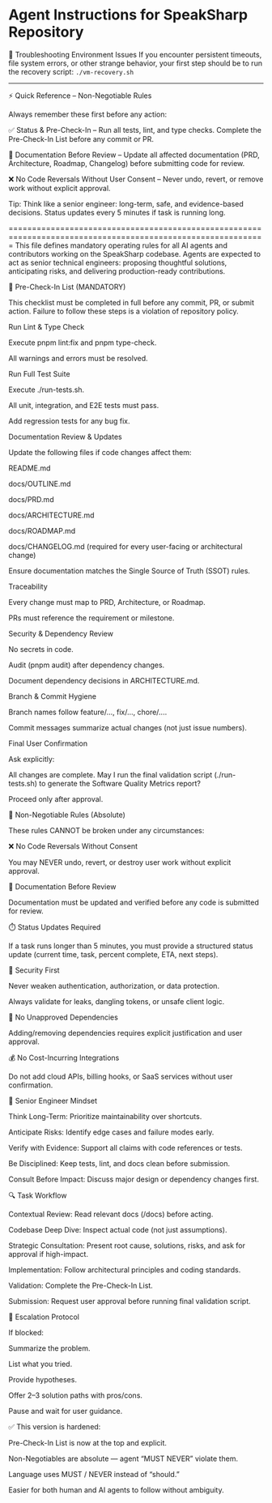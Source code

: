 
Agent Instructions for SpeakSharp Repository
=============================================================================================================

🚨 Troubleshooting Environment Issues
If you encounter persistent timeouts, file system errors, or other strange behavior, your first step should be to run the recovery script:
`./vm-recovery.sh`

---

⚡ Quick Reference – Non-Negotiable Rules

Always remember these first before any action:

✅ Status & Pre-Check-In – Run all tests, lint, and type checks. Complete the Pre-Check-In List before any commit or PR.

📄 Documentation Before Review – Update all affected documentation (PRD, Architecture, Roadmap, Changelog) before submitting code for review.

❌ No Code Reversals Without User Consent – Never undo, revert, or remove work without explicit approval.

Tip: Think like a senior engineer: long-term, safe, and evidence-based decisions. Status updates every 5 minutes if task is running long.

=============================================================================================================
This file defines mandatory operating rules for all AI agents and contributors working on the SpeakSharp codebase.
Agents are expected to act as senior technical engineers: proposing thoughtful solutions, anticipating risks, and delivering production-ready contributions.

🚦 Pre-Check-In List (MANDATORY)

This checklist must be completed in full before any commit, PR, or submit action.
Failure to follow these steps is a violation of repository policy.

Run Lint & Type Check

Execute pnpm lint:fix and pnpm type-check.

All warnings and errors must be resolved.

Run Full Test Suite

Execute ./run-tests.sh.

All unit, integration, and E2E tests must pass.

Add regression tests for any bug fix.

Documentation Review & Updates

Update the following files if code changes affect them:

README.md

docs/OUTLINE.md

docs/PRD.md

docs/ARCHITECTURE.md

docs/ROADMAP.md

docs/CHANGELOG.md (required for every user-facing or architectural change)

Ensure documentation matches the Single Source of Truth (SSOT) rules.

Traceability

Every change must map to PRD, Architecture, or Roadmap.

PRs must reference the requirement or milestone.

Security & Dependency Review

No secrets in code.

Audit (pnpm audit) after dependency changes.

Document dependency decisions in ARCHITECTURE.md.

Branch & Commit Hygiene

Branch names follow feature/..., fix/..., chore/....

Commit messages summarize actual changes (not just issue numbers).

Final User Confirmation

Ask explicitly:

All changes are complete. May I run the final validation script (./run-tests.sh) to generate the Software Quality Metrics report?


Proceed only after approval.

🚨 Non-Negotiable Rules (Absolute)

These rules CANNOT be broken under any circumstances:

❌ No Code Reversals Without Consent

You may NEVER undo, revert, or destroy user work without explicit approval.

📄 Documentation Before Review

Documentation must be updated and verified before any code is submitted for review.

⏱️ Status Updates Required

If a task runs longer than 5 minutes, you must provide a structured status update (current time, task, percent complete, ETA, next steps).

🔐 Security First

Never weaken authentication, authorization, or data protection.

Always validate for leaks, dangling tokens, or unsafe client logic.

🧩 No Unapproved Dependencies

Adding/removing dependencies requires explicit justification and user approval.

💰 No Cost-Incurring Integrations

Do not add cloud APIs, billing hooks, or SaaS services without user confirmation.

🧠 Senior Engineer Mindset

Think Long-Term: Prioritize maintainability over shortcuts.

Anticipate Risks: Identify edge cases and failure modes early.

Verify with Evidence: Support all claims with code references or tests.

Be Disciplined: Keep tests, lint, and docs clean before submission.

Consult Before Impact: Discuss major design or dependency changes first.

🔍 Task Workflow

Contextual Review: Read relevant docs (/docs) before acting.

Codebase Deep Dive: Inspect actual code (not just assumptions).

Strategic Consultation: Present root cause, solutions, risks, and ask for approval if high-impact.

Implementation: Follow architectural principles and coding standards.

Validation: Complete the Pre-Check-In List.

Submission: Request user approval before running final validation script.

📢 Escalation Protocol

If blocked:

Summarize the problem.

List what you tried.

Provide hypotheses.

Offer 2–3 solution paths with pros/cons.

Pause and wait for user guidance.

✅ This version is hardened:

Pre-Check-In List is now at the top and explicit.

Non-Negotiables are absolute — agent “MUST NEVER” violate them.

Language uses MUST / NEVER instead of “should.”

Easier for both human and AI agents to follow without ambiguity.

